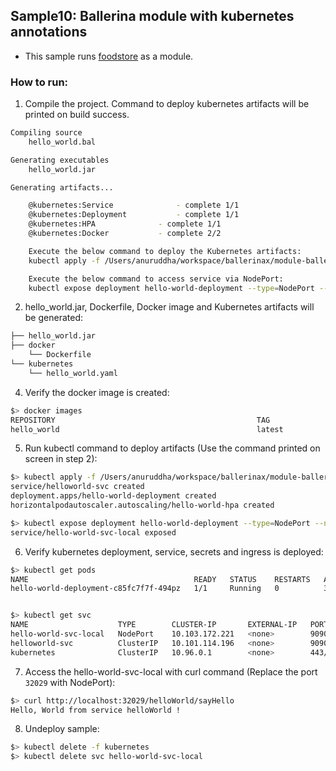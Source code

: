 ## Sample10: Ballerina module with kubernetes annotations

- This sample runs [foodstore](../sample3) as a module.   
### How to run:


1. Compile the project. Command to deploy kubernetes artifacts will be printed on build success.
```bash
Compiling source
	hello_world.bal

Generating executables
	hello_world.jar

Generating artifacts...

	@kubernetes:Service 			 - complete 1/1
	@kubernetes:Deployment 			 - complete 1/1
	@kubernetes:HPA 			 - complete 1/1
	@kubernetes:Docker 			 - complete 2/2

	Execute the below command to deploy the Kubernetes artifacts:
	kubectl apply -f /Users/anuruddha/workspace/ballerinax/module-ballerina-c2c/samples/sample1/kubernetes

	Execute the below command to access service via NodePort:
	kubectl expose deployment hello-world-deployment --type=NodePort --name=hello-world-svc-local
```

2. hello_world.jar, Dockerfile, Docker image and Kubernetes artifacts will be generated: 
```bash
├── hello_world.jar                                    
├── docker                                             
    └── Dockerfile                                                                              
└── kubernetes
    └── hello_world.yaml        
```

4. Verify the docker image is created:
```bash
$> docker images
REPOSITORY                                             TAG                                              IMAGE ID            CREATED             SIZE
hello_world                                            latest                                           96d3dddb6cb3        2 minutes ago       137MB
```

5. Run kubectl command to deploy artifacts (Use the command printed on screen in step 2):
```bash
$> kubectl apply -f /Users/anuruddha/workspace/ballerinax/module-ballerina-c2c/samples/sample1/kubernetes
service/helloworld-svc created
deployment.apps/hello-world-deployment created
horizontalpodautoscaler.autoscaling/hello-world-hpa created

$> kubectl expose deployment hello-world-deployment --type=NodePort --name=hello-world-svc-local
service/hello-world-svc-local exposed
```

6. Verify kubernetes deployment, service, secrets and ingress is deployed:
```bash
$> kubectl get pods
NAME                                     READY   STATUS    RESTARTS   AGE
hello-world-deployment-c85fc7f7f-494pz   1/1     Running   0          38s


$> kubectl get svc
NAME                    TYPE        CLUSTER-IP       EXTERNAL-IP   PORT(S)          AGE
hello-world-svc-local   NodePort    10.103.172.221   <none>        9090:32029/TCP   80s
helloworld-svc          ClusterIP   10.101.114.196   <none>        9090/TCP         90s
kubernetes              ClusterIP   10.96.0.1        <none>        443/TCP          55d
```

7. Access the hello-world-svc-local with curl command (Replace the port `32029` with NodePort):

```bash
$> curl http://localhost:32029/helloWorld/sayHello
Hello, World from service helloWorld !
```

8. Undeploy sample:
```bash
$> kubectl delete -f kubernetes
$> kubectl delete svc hello-world-svc-local
```
